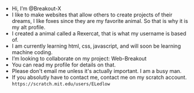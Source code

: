 - Hi, I’m @Breakout-X
- I like to make websites that allow others to create projects of their dreams, I like foxes since they are my favorite animal. So that is why it is my alt profile.
- I created a animal called a Rexercat, that is what my username is based of.
- I am currently learning html, css, javascript, and will soon be learning machine coding.
- I’m looking to collaborate on my project: Web-Breakout
- You can read my profile for details on that.
- Please don't email me unless it's actually important. I am a busy man.
- If you absolutly have to contact me, contact me on my scratch account. ```https://scratch.mit.edu/users/ELedlow```
